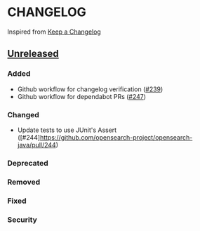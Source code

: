# CHANGELOG
Inspired from [Keep a Changelog](https://keepachangelog.com/en/1.0.0/)

## [Unreleased]
### Added
- Github workflow for changelog verification ([#239](https://github.com/opensearch-project/opensearch-java/pull/239))
- Github workflow for dependabot PRs ([#247](https://github.com/opensearch-project/opensearch-java/pull/247))

### Changed
- Update tests to use JUnit's Assert ([#244]https://github.com/opensearch-project/opensearch-java/pull/244)

### Deprecated

### Removed

### Fixed

### Security


[Unreleased]: https://github.com/opensearch-project/opensearch-java/compare/2.0...HEAD